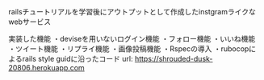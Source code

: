 railsチュートリアルを学習後にアウトプットとして作成したinstgramライクなwebサービス

実装した機能
・deviseを用いないログイン機能
・フォロー機能
・いいね機能
・ツイート機能
・リプライ機能
・画像投稿機能
・Rspecの導入
・rubocopによるrails style guidに沿ったコード
url: https://shrouded-dusk-20806.herokuapp.com
